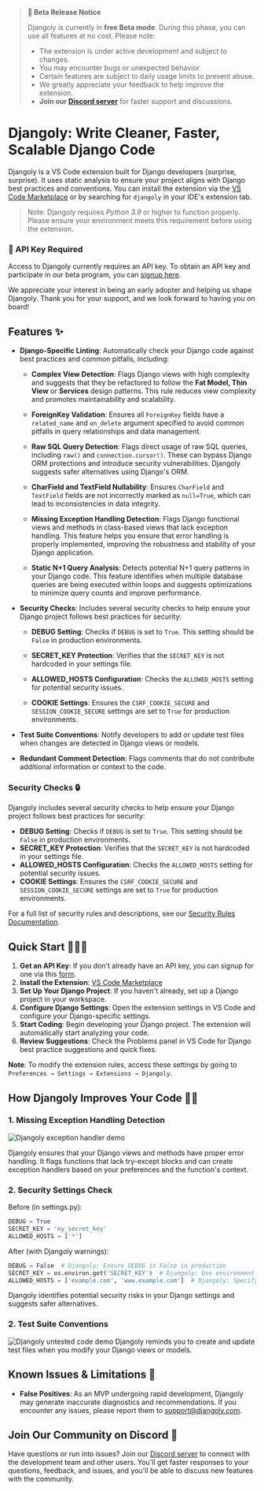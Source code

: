 > **🚀 Beta Release Notice**
>
> Djangoly is currently in **free Beta mode**. During this phase, you can use all features at no cost. Please note:
>
> - The extension is under active development and subject to changes.
> - You may encounter bugs or unexpected behavior.
> - Certain features are subject to daily usage limits to prevent abuse.
> - We greatly appreciate your feedback to help improve the extension.
> - **Join our [Discord server](https://discord.gg/U8Mq8Vx9q9)** for faster support and discussions.

# Djangoly: Write Cleaner, Faster, Scalable Django Code

Djangoly is a VS Code extension built for Django developers (surprise, surprise). It uses static analysis to ensure your project aligns with Django best practices and conventions. You can install the extension via the [VS Code Marketplace](https://marketplace.visualstudio.com/items?itemName=Alchemized.djangoly) or by searching for `djangoly` in your IDE's extension tab.

> Note: Djangoly requires _Python 3.9_ or higher to function properly. Please ensure your environment meets this requirement before using the extension.

### 🔑 API Key Required

Access to Djangoly currently requires an API key. To obtain an API key and participate in our beta program, you can [signup here](https://forms.gle/gEEZdfhWpQyQh2qVA).

We appreciate your interest in being an early adopter and helping us shape Djangoly. Thank you for your support, and we look forward to having you on board!

## Features ✨

- **Django-Specific Linting**: Automatically check your Django code against best practices and common pitfalls, including:

  - **Complex View Detection**: Flags Django views with high complexity and suggests that they be refactored to follow the **Fat Model, Thin View** or **Services** design patterns. This rule reduces view complexity and promotes maintainability and scalability.
  
  - **ForeignKey Validation**: Ensures all `ForeignKey` fields have a `related_name` and `on_delete` argument specified to avoid common pitfalls in query relationships and data management.
  
  - **Raw SQL Query Detection**: Flags direct usage of raw SQL queries, including `raw()` and `connection.cursor()`. These can bypass Django ORM protections and introduce security vulnerabilities. Djangoly suggests safer alternatives using Django's ORM.
  
  - **CharField and TextField Nullability**: Ensures `CharField` and `TextField` fields are not incorrectly marked as `null=True`, which can lead to inconsistencies in data integrity.
  
  - **Missing Exception Handling Detection**: Flags Django functional views and methods in class-based views that lack exception handling. This feature helps you ensure that error handling is properly implemented, improving the robustness and stability of your Django application.
  
  - **Static N+1 Query Analysis**: Detects potential N+1 query patterns in your Django code. This feature identifies when multiple database queries are being executed within loops and suggests optimizations to minimize query counts and improve performance.

- **Security Checks**: Includes several security checks to help ensure your Django project follows best practices for security:

  - **DEBUG Setting**: Checks if `DEBUG` is set to `True`. This setting should be `False` in production environments.
  
  - **SECRET_KEY Protection**: Verifies that the `SECRET_KEY` is not hardcoded in your settings file.
  
  - **ALLOWED_HOSTS Configuration**: Checks the `ALLOWED_HOSTS` setting for potential security issues.
  
  - **COOKIE Settings**: Ensures the `CSRF_COOKIE_SECURE` and `SESSION_COOKIE_SECURE` settings are set to `True` for production environments.

- **Test Suite Conventions**: Notify developers to add or update test files when changes are detected in Django views or models.

- **Redundant Comment Detection**: Flags comments that do not contribute additional information or context to the code.

### Security Checks 🔒

Djangoly includes several security checks to help ensure your Django project follows best practices for security:

- **DEBUG Setting**: Checks if `DEBUG` is set to `True`. This setting should be `False` in production environments.
- **SECRET_KEY Protection**: Verifies that the `SECRET_KEY` is not hardcoded in your settings file.
- **ALLOWED_HOSTS Configuration**: Checks the `ALLOWED_HOSTS` setting for potential security issues.
- **COOKIE Settings**: Ensures the `CSRF_COOKIE_SECURE` and `SESSION_COOKIE_SECURE` settings are set to `True` for production environments.

For a full list of security rules and descriptions, see our [Security Rules Documentation](https://github.com/software-trizzey/djangoly-docs/blob/main/docs/SECURITY_RULES.md).


## Quick Start 🏃‍♂️💨

1. **Get an API Key**: If you don't already have an API key, you can signup for one via this [form](https://forms.gle/gEEZdfhWpQyQh2qVA).
2. **Install the Extension**: [VS Code Marketplace](https://marketplace.visualstudio.com/items?itemName=Alchemized.djangoly)
3. **Set Up Your Django Project**: If you haven't already, set up a Django project in your workspace.
4. **Configure Django Settings**: Open the extension settings in VS Code and configure your Django-specific settings.
5. **Start Coding**: Begin developing your Django project. The extension will automatically start analyzing your code.
6. **Review Suggestions**: Check the Problems panel in VS Code for Django best practice suggestions and quick fixes.

**Note**: To modify the extension rules, access these settings by going to `Preferences → Settings → Extensions → Djangoly`.

## How Djangoly Improves Your Code 🧑‍🏫

### 1. Missing Exception Handling Detection

![Djangoly exception handler demo](https://raw.githubusercontent.com/software-trizzey/images/main/assets/images/djangoly-exception-handler-demo.gif)

Djangoly ensures that your Django views and methods have proper error handling. It flags functions that lack try-except blocks and can create exception handlers based on your preferences and the function's context.

### 2. Security Settings Check

Before (in settings.py):

```python
DEBUG = True
SECRET_KEY = 'my_secret_key'
ALLOWED_HOSTS = ['*']
```

After (with Djangoly warnings):

```python
DEBUG = False  # Djangoly: Ensure DEBUG is False in production
SECRET_KEY = os.environ.get('SECRET_KEY')  # Djangoly: Use environment variables for sensitive data
ALLOWED_HOSTS = ['example.com', 'www.example.com']  # Djangoly: Specify allowed hosts explicitly
```

Djangoly identifies potential security risks in your Django settings and suggests safer alternatives.

### 2. Test Suite Conventions

![Djangoly untested code demo](https://raw.githubusercontent.com/software-trizzey/images/main/assets/images/flag-untested-api-code.gif)
Djangoly reminds you to create and update test files when you modify your Django views or models.

## Known Issues & Limitations 🐞

- **False Positives**: As an MVP undergoing rapid development, Djangoly may generate inaccurate diagnostics and recommendations. If you encounter any issues, please report them to [support@djangoly.com](mailto:support@djangoly.com).


## Join Our Community on Discord 💬
Have questions or run into issues? Join our [Discord server](https://discord.gg/U8Mq8Vx9q9) to connect with the development team and other users. You'll get faster responses to your questions, feedback, and issues, and you'll be able to discuss new features with the community.